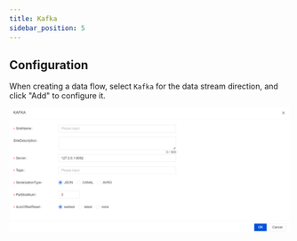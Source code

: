 ```yaml
---
title: Kafka
sidebar_position: 5
---
```


## Configuration
When creating a data flow, select `Kafka` for the data stream direction, and click "Add" to configure it.

![Kafka Configuration](img/kafka.png)